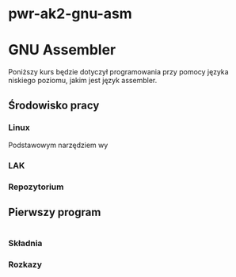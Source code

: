 # pwr-ak2-gnu-asm

# GNU Assembler

Poniższy kurs będzie dotyczył programowania przy pomocy języka niskiego poziomu, jakim jest język assembler.

## Środowisko pracy

### Linux

Podstawowym narzędziem wy

### LAK

### Repozytorium

## Pierwszy program

```

```

### Składnia

### Rozkazy
